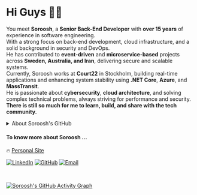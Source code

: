 # Hi Guys ✋🏻

You meet **Soroosh**, a **Senior Back-End Developer** with **over 15 years** of experience in software engineering.
<br />
With a strong focus on back-end development, cloud infrastructure, and a solid background in security and DevOps.
<br />
He has contributed to **event-driven** and **microservice-based** projects across **Sweden, Australia, and Iran**, delivering secure and scalable systems.
<br />
Currently, Soroosh works at **Court22** in Stockholm, building real-time applications and enhancing system stability using **.NET Core**, **Azure**, and **MassTransit**.
<br />
He is passionate about **cybersecurity**, **cloud architecture**, and solving complex technical problems, always striving for performance and security.
<br />
**There is still so much for me to learn, build, and share with the tech community.**
<br />

<details close>
  <summary>About Soroosh's GitHub</summary>
  <br />
  <p align="center">
    <img src="https://github-readme-stats.vercel.app/api?username=sorooshkj&count_private=true&show_icons=false&include_all_commits=true&hide_title=true&theme=gruvbox&bg_color=0D1117&border_color=0D1117&text_color=ffffff" alt="GitHub Stats" />
  </p>
  <br />
  <div align="left">
      <p>Languages:</p>
      <img src="https://skillicons.dev/icons?i=cs,dotnet,ts,js,sql,postgres,mongodb" />
      <br /><br />
      <p>Tools & Frameworks:</p>
      <img src="https://skillicons.dev/icons?i=azure,aws,docker,kubernetes,terraform,redis,graphql,react,nextjs" />
      <br /><br />
      <p>Security & DevOps:</p>
      <img src="https://skillicons.dev/icons?i=jenkins,git,github,gitlab,linux" />
      <br /><br />
      <p>Other:</p>
      <img src="https://skillicons.dev/icons?i=tailwind,redux,nginx,postman" />
  </p>
  <br /><br />
</details>

#### To know more about Soroosh ...

🔥 [Personal Site](https://khajevandi.com)

[![LinkedIn](https://img.shields.io/badge/-LinkedIn-076678?style=flat&logo=Linkedin&logoColor=fbf1c7)](https://linkedin.com/in/soroosh-khajevandi)
[![GitHub](https://img.shields.io/badge/-GitHub-333333?style=flat&logo=github&logoColor=white)](https://github.com/sorooshkj)
[![Email](https://img.shields.io/badge/-Email-D14836?style=flat&logo=gmail&logoColor=white)](mailto:soroush.kj@gmail.com)

<br />

[![Soroosh's GitHub Activity Graph](https://github-readme-activity-graph.vercel.app/graph?username=sorooshkj&bg_color=0d1117&color=6e6e6e&line=00572a&point=39d353&area=true&hide_border=true)](https://github.com/ashutosh00710/github-readme-activity-graph)
